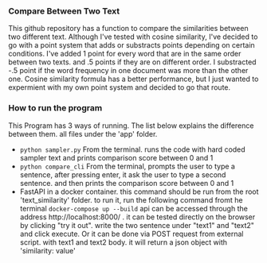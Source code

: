 ### Compare Between Two Text
This github repository has a function to compare the similarities between two different text. 
Although I've tested with cosine similarity, I've decided to go with a point system that adds or substracts points depending on certain conditions. I've added 1 point for every word that are in the same order between two texts. and .5 points if they are on different order. I substracted  -.5 point if the word frequency in one document was more than the other one. Cosine similarity formula has a better performance, but I just wanted to expermient with my own point system and decided to go that route. 
### How to run the program
 This Program has 3 ways of running. The list below explains the difference between them. all files under the 'app' folder. 

- ```python sampler.py``` From the terminal. runs the code with hard coded sampler text and prints comparison score between 0 and 1
- ```python compare_cli``` From the terminal, prompts the user to type a sentence, after pressing enter, it ask the user to type a second sentence. and then prints the comparison score between 0 and 1
- FastAPI in a docker container. this command should be run from the root 'text_similarity' folder. to run it, run the following command fromt he terminal ```docker-compose up --build``` api can be accessed through the address http://localhost:8000/ . it can be tested directly on the browser by clicking "try it out". write the two sentence under "text1" and "text2" and click execute. Or it can be done via POST request from external script. with text1 and text2 body. it will return a json object with 'similarity: value' 